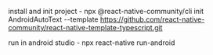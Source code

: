 install and init project - npx @react-native-community/cli init AndroidAutoText --template https://github.com/react-native-community/react-native-template-typescript.git

run in android studio - npx react-native run-android
